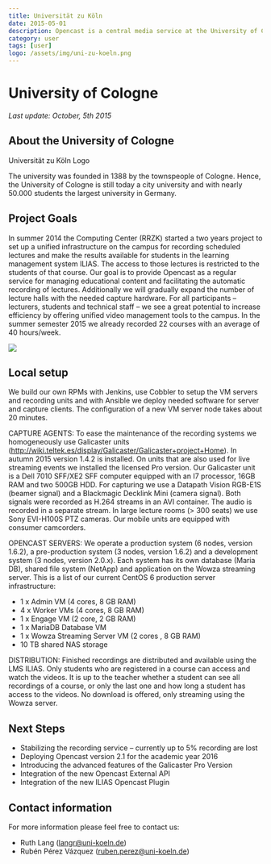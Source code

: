 ```yaml
---
title: Universität zu Köln
date: 2015-05-01
description: Opencast is a central media service at the University of Cologne that unifies the management of automatic recorded lectures, educational media and blended learning material.
category: user
tags: [user]
logo: /assets/img/uni-zu-koeln.png
---
```


# University of Cologne
*Last update: October, 5th 2015*

## About the University of Cologne
Universität zu Köln Logo

The university was founded in 1388 by the townspeople of Cologne. Hence, the University of Cologne is still today a city university and with nearly 50.000 students the largest university in Germany.

## Project Goals
In summer 2014 the Computing Center (RRZK) started a two years project to set up a unified infrastructure on the campus for recording scheduled lectures and make the results available for students in the learning management system ILIAS. The access to those lectures is restricted to the students of that course.
Our goal is to provide Opencast as a regular service for managing educational content and facilitating the automatic recording of lectures. Additionally we will gradually expand the number of lecture halls with the needed capture hardware. For all participants – lecturers, students and technical staff – we see a great potential to increase efficiency by offering unified video management tools to the campus.
In the summer semester 2015 we already recorded 22 courses with an average of 40 hours/week.

<img src="http://www.opencast.uni-osnabrueck.de/wp-content/uploads/2015/02/uni-zu-koeln.png">

## Local setup
We build our own RPMs with Jenkins, use Cobbler to setup the VM servers and recording units and with Ansible we deploy needed software for server and capture clients. The configuration of a new VM server node takes about 20 minutes.

CAPTURE AGENTS:
To ease the maintenance of the recording systems we homogeneously use Galicaster units (http://wiki.teltek.es/display/Galicaster/Galicaster+project+Home). In autumn 2015 version 1.4.2 is installed. On units that are also used for live streaming events we installed the licensed Pro version.
Our Galicaster unit is a Dell 7010 SFF/XE2 SFF computer equipped with an I7 processor, 16GB RAM and two 500GB HDD. For capturing we use a Datapath Vision RGB-E1S (beamer signal) and a Blackmagic Decklink Mini (camera signal). Both signals were recorded as H.264 streams in an AVI container. The audio is recorded in a separate stream.
In large lecture rooms (> 300 seats) we use Sony EVI-H100S PTZ cameras. Our mobile units are equipped with consumer camcorders.

OPENCAST SERVERS:
We operate a production system (6 nodes, version 1.6.2), a pre-production system (3 nodes, version 1.6.2) and a development system (3 nodes, version 2.0.x).
Each system has its own database (Maria DB), shared file system (NetApp) and application on the Wowza streaming server.
This is a list of our current CentOS 6 production server infrastructure:

- 1 x Admin VM (4 cores, 8 GB RAM)
- 4 x Worker VMs (4 cores, 8 GB RAM)
- 1 x Engage VM (2 core, 2 GB RAM)
- 1 x MariaDB Database VM
- 1 x Wowza Streaming Server VM (2 cores , 8 GB RAM)
- 10 TB shared NAS storage

DISTRIBUTION:
Finished recordings are distributed and available using the LMS ILIAS. Only students who are registered in a course can access and watch the videos. It is up to the teacher whether a student can see all recordings of a course, or only the last one and how long a student has access to the videos. No download is offered, only streaming using the Wowza server.

## Next Steps
- Stabilizing the recording service – currently up to 5% recording are lost
- Deploying Opencast version 2.1 for the academic year 2016
- Introducing the advanced features of the Galicaster Pro Version
- Integration of the new Opencast External API
- Integration of the new ILIAS Opencast Plugin

## Contact information
For more information please feel free to contact us:

- Ruth Lang (langr@uni-koeln.de)
- Rubén Pérez Vázquez (ruben.perez@uni-koeln.de)
